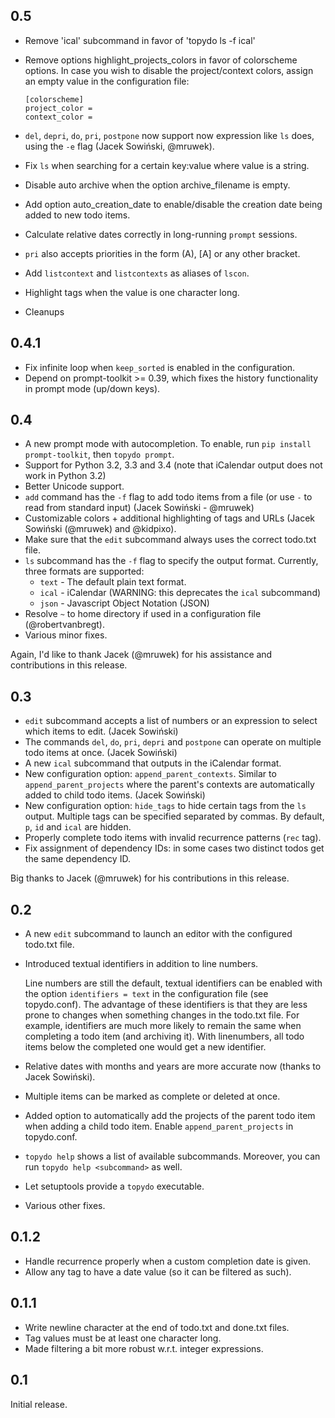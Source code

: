0.5
---

* Remove 'ical' subcommand in favor of 'topydo ls -f ical'
* Remove options highlight_projects_colors in favor of colorscheme options. In case you wish to disable the project/context colors, assign an empty value in the configuration file:

      [colorscheme]
      project_color =
      context_color =
* `del`, `depri`, `do`, `pri`, `postpone` now support now expression like `ls`
  does, using the `-e` flag (Jacek Sowiński, @mruwek).
* Fix `ls` when searching for a certain key:value where value is a string.
* Disable auto archive when the option archive_filename is empty.
* Add option auto_creation_date to enable/disable the creation date being added
  to new todo items.
* Calculate relative dates correctly in long-running `prompt` sessions.
* `pri` also accepts priorities in the form (A), [A] or any other bracket.
* Add `listcontext` and `listcontexts` as aliases of `lscon`.
* Highlight tags when the value is one character long.
* Cleanups

0.4.1
-----

* Fix infinite loop when `keep_sorted` is enabled in the configuration.
* Depend on prompt-toolkit >= 0.39, which fixes the history functionality in
  prompt mode (up/down keys).

0.4
---

* A new prompt mode with autocompletion. To enable, run `pip install
  prompt-toolkit`, then `topydo prompt`.
* Support for Python 3.2, 3.3 and 3.4 (note that iCalendar output does not
  work in Python 3.2)
* Better Unicode support.
* `add` command has the `-f` flag to add todo items from a file (or use `-` to
  read from standard input) (Jacek Sowiński - @mruwek)
* Customizable colors + additional highlighting of tags and URLs (Jacek
  Sowiński (@mruwek) and @kidpixo).
* Make sure that the `edit` subcommand always uses the correct todo.txt file.
* `ls` subcommand has the `-f` flag to specify the output format. Currently,
  three formats are supported:
  * `text` - The default plain text format.
  * `ical` - iCalendar (WARNING: this deprecates the `ical` subcommand)
  * `json` - Javascript Object Notation (JSON)
* Resolve `~` to home directory if used in a configuration file
  (@robertvanbregt).
* Various minor fixes.

Again, I'd like to thank Jacek (@mruwek) for his assistance and contributions
in this release.

0.3
---

* `edit` subcommand accepts a list of numbers or an expression to select which
  items to edit. (Jacek Sowiński)
* The commands `del`, `do`, `pri`, `depri` and `postpone` can operate on multiple
  todo items at once. (Jacek Sowiński)
* A new `ical` subcommand that outputs in the iCalendar format.
* New configuration option: `append_parent_contexts`. Similar to
  `append_parent_projects` where the parent's contexts are automatically added
  to child todo items. (Jacek Sowiński)
* New configuration option: `hide_tags` to hide certain tags from the `ls`
  output. Multiple tags can be specified separated by commas. By default, `p`,
  `id` and `ical` are hidden.
* Properly complete todo items with invalid recurrence patterns (`rec` tag).
* Fix assignment of dependency IDs: in some cases two distinct todos get the
  same dependency ID.

Big thanks to Jacek (@mruwek) for his contributions in this release.

0.2
---

* A new `edit` subcommand to launch an editor with the configured todo.txt file.
* Introduced textual identifiers in addition to line numbers.

  Line numbers are still the default, textual identifiers can be enabled with
  the option `identifiers = text` in the configuration file (see topydo.conf).
  The advantage of these identifiers is that they are less prone to changes when
  something changes in the todo.txt file. For example, identifiers are much more
  likely to remain the same when completing a todo item (and archiving it). With
  linenumbers, all todo items below the completed one would get a new
  identifier.
* Relative dates with months and years are more accurate now (thanks to Jacek
  Sowiński).
* Multiple items can be marked as complete or deleted at once.
* Added option to automatically add the projects of the parent todo item when
  adding a child todo item. Enable `append_parent_projects` in topydo.conf.
* `topydo help` shows a list of available subcommands. Moreover, you can run
  `topydo help <subcommand>` as well.
* Let setuptools provide a `topydo` executable.
* Various other fixes.

0.1.2
-----

* Handle recurrence properly when a custom completion date is given.
* Allow any tag to have a date value (so it can be filtered as such).

0.1.1
-----

* Write newline character at the end of todo.txt and done.txt files.
* Tag values must be at least one character long.
* Made filtering a bit more robust w.r.t. integer expressions.

0.1
---

Initial release.
